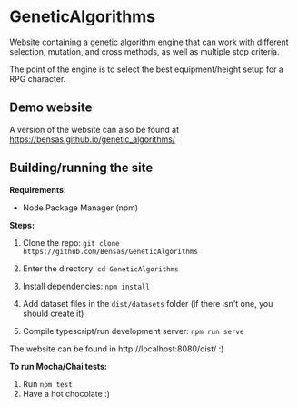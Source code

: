 # GeneticAlgorithms

Website containing a genetic algorithm engine that can work with different selection, mutation, and cross methods, as well as multiple stop criteria.

The point of the engine is to select the best equipment/height setup for a RPG character.

## Demo website

A version of the website can also be found at https://bensas.github.io/genetic_algorithms/

## Building/running the site

**Requirements:**
- Node Package Manager (npm)

**Steps:**

1) Clone the repo: ```git clone https://github.com/Bensas/GeneticAlgorithms```

2) Enter the directory: ```cd GeneticAlgorithms```

3) Install dependencies: ```npm install```

4) Add dataset files in the ```dist/datasets``` folder (if there isn't one, you should create it) 

5) Compile typescript/run development server: ```npm run serve```

The website can be found in http://localhost:8080/dist/ :)

**To run Mocha/Chai tests:**

1) Run ```npm test```
2) Have a hot chocolate :) 
